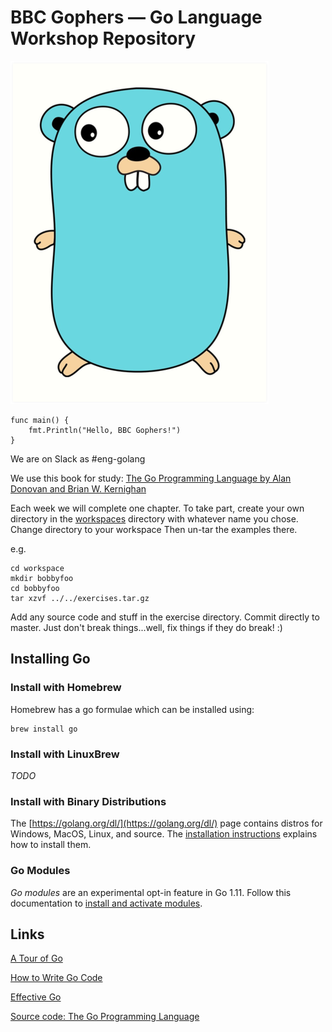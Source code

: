 # BBC Gophers — Go Language Workshop Repository

![Gopher](resources/gopher.png)

```
func main() {
	fmt.Println("Hello, BBC Gophers!")
}
```

We are on Slack as #eng-golang

We use this book for study:
[The Go Programming Language by Alan Donovan and Brian W. Kernighan](https://www.gopl.io/)

Each week we will complete one chapter. To take part, create your own directory
in the [workspaces](workspaces) directory with whatever name you chose. Change
directory to your workspace Then un-tar the examples there.

e.g.

```
cd workspace
mkdir bobbyfoo
cd bobbyfoo
tar xzvf ../../exercises.tar.gz
```

Add any source code and stuff in the exercise directory. Commit directly to
master. Just don't break things...well, fix things if they do break! :)

## Installing Go

### Install with Homebrew
Homebrew has a go formulae which can be installed using:

```
brew install go
```

### Install with LinuxBrew
_TODO_

### Install with Binary Distributions
The [https://golang.org/dl/](https://golang.org/dl/) page contains distros for
Windows, MacOS, Linux, and source. The
[installation instructions](https://golang.org/doc/install) explains how to
install them.

### Go Modules

_Go modules_ are an experimental opt-in feature in Go 1.11. Follow this
documentation to [install and activate modules](https://github.com/golang/go/wiki/Modules#installing-and-activating-module-support).

## Links

[A Tour of Go](https://tour.golang.org/welcome/1)

[How to Write Go Code](https://golang.org/doc/code.html)

[Effective Go](https://golang.org/doc/effective_go.html)

[Source code: The Go Programming Language](https://github.com/adonovan/gopl.io)
